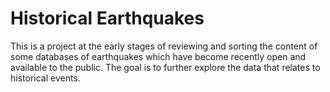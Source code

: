 # Historical Earthquakes

This is a project at the early stages of reviewing and sorting the content of some databases of earthquakes which have 
become recently open and available to the public. The goal is to further explore the data that relates to historical events.
